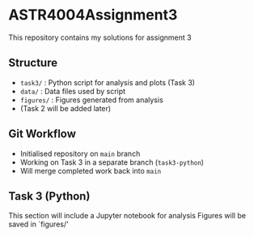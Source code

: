 # ASTR4004Assignment3

This repository contains my solutions for assignment 3

## Structure
- `task3/` : Python script for analysis and plots (Task 3)  
- `data/`  : Data files used by script 
- `figures/` : Figures generated from analysis  
- (Task 2 will be added later)

## Git Workflow
- Initialised repository on `main` branch  
- Working on Task 3 in a separate branch (`task3-python`)  
- Will merge completed work back into `main`

## Task 3 (Python)
This section will include a Jupyter notebook for analysis
Figures will be saved in `figures/'
